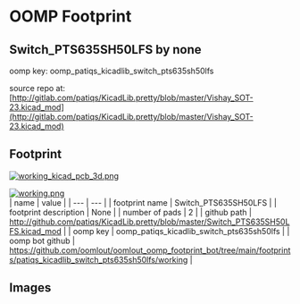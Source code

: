 # OOMP Footprint  
## Switch_PTS635SH50LFS  by none  
  
oomp key: oomp_patiqs_kicadlib_switch_pts635sh50lfs  
  
source repo at: [http://gitlab.com/patiqs/KicadLib.pretty/blob/master/Vishay_SOT-23.kicad_mod](http://gitlab.com/patiqs/KicadLib.pretty/blob/master/Vishay_SOT-23.kicad_mod)  
## Footprint  
  
[![working_kicad_pcb_3d.png](working_kicad_pcb_3d_600.png)](working_kicad_pcb_3d.png)  
  
[![working.png](working_600.png)](working.png)  
| name | value | 
| --- | --- | 
| footprint name | Switch_PTS635SH50LFS | 
| footprint description | None | 
| number of pads | 2 | 
| github path | http://github.com/patiqs/KicadLib.pretty/blob/master/Switch_PTS635SH50LFS.kicad_mod | 
| oomp key | oomp_patiqs_kicadlib_switch_pts635sh50lfs | 
| oomp bot github | https://github.com/oomlout/oomlout_oomp_footprint_bot/tree/main/footprints/patiqs_kicadlib_switch_pts635sh50lfs/working | 
## Images  
